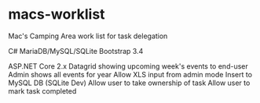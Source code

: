 # macs-worklist
Mac's Camping Area work list for task delegation

C#
MariaDB/MySQL/SQLite
Bootstrap 3.4

ASP.NET Core 2.x
Datagrid showing upcoming week's events to end-user
Admin shows all events for year
Allow XLS input from admin mode
Insert to MySQL DB (SQLite Dev)
Allow user to take ownership of task
Allow user to mark task completed
